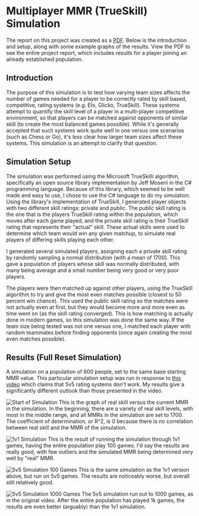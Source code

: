 # Multiplayer MMR (TrueSkill) Simulation

The report on this project was created as a [PDF](https://github.com/SeanMeyer/UCD/blob/master/TrueSkill%20Simulation/Effect%20of%20Team%20Size%20on%20Skill%20Rating%20Convergence.pdf). Below is the introduction and setup, along with some example graphs of the results. View the PDF to see the entire project report, which includes results for a player joining an already established population.

## Introduction
The purpose of this simulation is to test how varying team sizes affects the number of games
needed for a player to be correctly rated by skill based, competitive, rating systems (e.g. Elo, Glicko,
TrueSkill). These systems attempt to quantify the skill level of a player in a multi-player competitive
environment, so that players can be matched against opponents of similar skill (to create the most
balanced games possible). While it's generally accepted that such systems work quite well in one
versus one scenarios (such as Chess or Go), it's less clear how larger team sizes affect these
systems. This simulation is an attempt to clarify that question.

## Simulation Setup
The simulation was performed using the Microsoft TrueSkilli algorithm, specifically an open source
library implementation by Jeff Moserii in the C# programming language. Because of this library,
which seemed to be well made and easy to use, I chose to use the C# language to do my simulation.
Using the library's implementation of TrueSkill, I generated player objects with two different skill
ratings: private and public. The public skill rating is the one that is the players TrueSkill rating
within the population, which moves after each game played, and the private skill rating is their
TrueSkill rating that represents their "actual" skill. These actual skills were used to determine
which team would win any given matchup, to simulate real players of differing skills playing each
other.

I generated several simulated players, assigning each a private skill rating by randomly
sampling a normal distribution (with a mean of 1700). This gave a population of players whose skill
was normally distributed, with many being average and a small number being very good or very
poor players.

The players were then matched up against other players, using the TrueSkill algorithm to try and
give the most even matches possible (closest to 50 percent win chance). This used the public skill
rating so the matches were not actually even at first, but they would become more and more even
as time went on (as the skill rating converged). This is how matching is actually done in modern
games, so this simulation was done the same way. If the team size being tested was not one versus
one, I matched each player with random teammates before finding opponents (once again creating the most even matches possible).

## Results (Full Reset Simulation)
A simulation on a population of 600 people, set to the same base starting MMR value. This particular simulation setup was run in response to [this video](https://www.youtube.com/watch?v=kB2UADNoRUA) which claims that 5v5 rating systems don't work. My results give a significantly different outlook than those presented in the video.

![Start of Simulation](https://i.imgur.com/lCrOzZM.png)
This is the graph of real skill versus the current MMR in the simulation. In the beginning, there are a variety of real skill levels, with most in the middle range, and all MMRs in the simulation are set to 1700. The coefficient of determination, or R^2, is 0 because there is no correlation between real skill and the MMR of the simulation.

![1v1 Simulation](https://i.imgur.com/P8Puw7R.png)
This is the result of running the simulation through 1v1 games, having the entire population play 100 games. I'd say the results are really good, with few outliers and the simulated MMR being determined very well by "real" MMR.

![5v5 Simulation 100 Games](https://i.imgur.com/ijoDHF5.png)
This is the same simulation as the 1v1 version above, but run on 5v5 games. The results are noticeably worse, but overall still relatively good.

![5v5 Simulation 1000 Games](https://i.imgur.com/2mcjjvd.png)
The 5v5 simulation run out to 1000 games, as in the original video. After the entire population has played 1k games, the results are even better (arguably) than the 1v1 simulation.